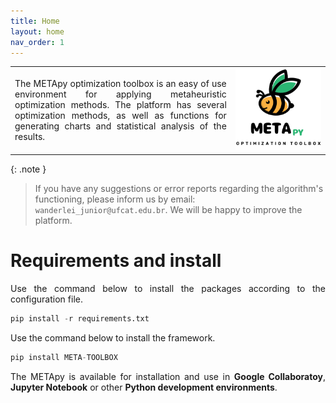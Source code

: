 ```yaml
---
title: Home
layout: home
nav_order: 1
---
```


<table>
  <tr>
    <td style="width:70%;"><p align="justify">The METApy optimization toolbox is an easy of use environment for applying metaheuristic optimization methods. The platform has several optimization methods, as well as functions for generating charts and statistical analysis of the results.</p></td>
    <td style="width:30%;"><img src="assets/images/logo.png"/></td>  
  </tr>
</table>  

{: .note }
> If you have any suggestions or error reports regarding the algorithm's functioning, please inform us by email: `wanderlei_junior@ufcat.edu.br`. We will be happy to improve the platform.

<h1>Requirements and install</h1>

<p align = "justify">
Use the command below to install the packages according to the configuration file.
</p>

```python
pip install -r requirements.txt
```

<p align = "justify">
Use the command below to install the framework.
</p>

```python
pip install META-TOOLBOX
```

<p align="justify">The METApy is available for installation and use in <b>Google Collaboratoy</b>, <b>Jupyter Notebook</b> or other <b>Python development environments</b>.</p>
